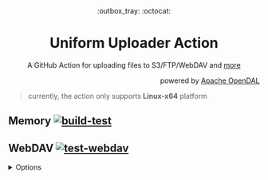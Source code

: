 <div align="center">
  :outbox_tray: :octocat:
</div>
<h1 align="center">
  Uniform Uploader Action
</h1>
<p align="center">
A GitHub Action for uploading files to S3/FTP/WebDAV and <a href="https://docs.rs/opendal/latest/opendal/services/index.html">more</a> 
</p>

<p align="right">
powered by <a href="https://github.com/apache/incubator-opendal">Apache OpenDAL</a>
</p>

> currently, the action only supports **Linux-x64** platform

## Memory  [![build-test](https://github.com/bxb100/action-upload/actions/workflows/test.yml/badge.svg?branch=main)](https://github.com/bxb100/action-upload/actions/workflows/test.yml)

## WebDAV [![test-webdav](https://github.com/bxb100/action-upload/actions/workflows/test-webdav.yml/badge.svg?branch=main)](https://github.com/bxb100/action-upload/actions/workflows/test-webdav.yml)

<details>
<summary>Options</summary>

[OpenDAL WebDAV](https://docs.rs/opendal/latest/opendal/services/struct.Webdav.html)

| Name     | Description         | Default | Other                                          |
|----------|---------------------|---------|------------------------------------------------|
| endpoint | WebDAV endpoint     | -       | -                                              |
| username | WebDAV username     | -       | -                                              |
| password | WebDAV password     | -       | -                                              |
| token    | WebDAV bearer token | -       | -                                              |
| root     | WebDAV root path    | -       | Input root MUST be the format like `/abc/def/` |

</details>
